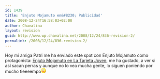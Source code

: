 ```yaml
---
id: 1439
title: 'Enjuto Mojamuto en&#8230; Publicidad'
date: 2008-12-24T16:58:03+02:00
author: Chavalina
layout: revision
guid: http://www.wp.chavalina.net/2008/12/24/836-revision-2/
permalink: /2008/12/24/836-revision-2/
---
```

Hoy mi amiga Patri me ha enviado este spot con Enjuto Mojamuto como protagonista: <a href="http://www.madridmas26.com/enjuto/" target="_blank">Enjuto Mojamuto en La Tarjeta Joven</a>, me ha gustado, a ver si as&iacute; sacan perras y aunque no lo vea mucha gente, lo siguen poniendo por mucho tieeeempo![emo](/imagenes/emoticonos/guino.gif)